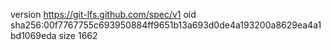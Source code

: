 version https://git-lfs.github.com/spec/v1
oid sha256:00f7767755c693950884ff9651b13a693d0de4a193200a8629ea4a1bd1069eda
size 1662
